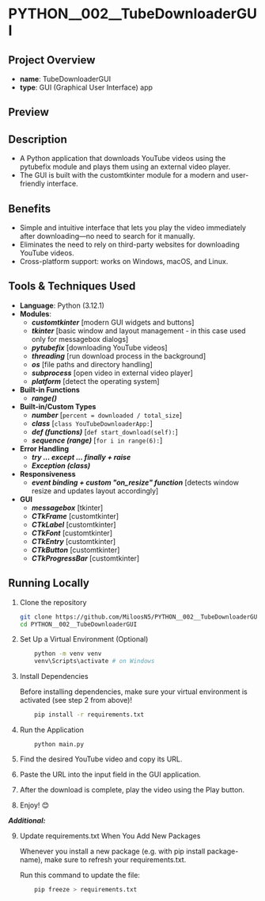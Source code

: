 # PYTHON__002__TubeDownloaderGUI

## Project Overview 
- **name**: TubeDownloaderGUI
- **type**: GUI (Graphical User Interface) app

## Preview



## Description 
- A Python application that downloads YouTube videos using the pytubefix module and plays them using an external video player.
- The GUI is built with the customtkinter module for a modern and user-friendly interface.

## Benefits
- Simple and intuitive interface that lets you play the video immediately after downloading—no need to search for it manually.
- Eliminates the need to rely on third-party websites for downloading YouTube videos.
- Cross-platform support: works on Windows, macOS, and Linux.

## Tools & Techniques Used
- **Language**: Python (3.12.1)
- **Modules**:
    - ***customtkinter*** [modern GUI widgets and buttons]
    - ***tkinter*** [basic window and layout management - in this case used only for messagebox dialogs]
    - ***pytubefix*** [downloading YouTube videos]
    - ***threading*** [run download process in the background]
    - ***os*** [file paths and directory handling]
    - ***subprocess*** [open video in external video player]
    - ***platform*** [detect the operating system]
- **Built-in Functions**
    - ***range()*** 
- **Built-in/Custom Types**
    - ***number*** [```percent = downloaded / total_size```]
    - ***class*** [```class YouTubeDownloaderApp:```]
    - ***def (functions)*** [```def start_download(self):```]
    - ***sequence (range)*** [```for i in range(6):```]
- **Error Handling**
    - ***try ... except ... finally + raise***
    - ***Exception (class)***
- **Responsiveness**
    - ***<Configure> event binding + custom "on_resize" function*** [detects window resize and updates layout accordingly]
- **GUI**
    - ***messagebox*** [tkinter]
    - ***CTkFrame*** [customtkinter]
    - ***CTkLabel*** [customtkinter]
    - ***CTkFont*** [customtkinter]
    - ***CTkEntry*** [customtkinter]
    - ***CTkButton*** [customtkinter]
    - ***CTkProgressBar*** [customtkinter]
  
## Running Locally
1. Clone the repository

   ```bash
   git clone https://github.com/MiloosN5/PYTHON__002__TubeDownloaderGUI.git
   cd PYTHON__002__TubeDownloaderGUI
   
2. Set Up a Virtual Environment (Optional)
    ```bash
        python -m venv venv
        venv\Scripts\activate # on Windows
    ```
3. Install Dependencies

   Before installing dependencies, make sure your virtual environment is activated (see step 2 from above)!
    ```bash
        pip install -r requirements.txt
    ```
4. Run the Application
    ```
        python main.py
    ```
5. Find the desired YouTube video and copy its URL.
6. Paste the URL into the input field in the GUI application.
7. After the download is complete, play the video using the Play button.
8. Enjoy! 😊

***Additional:***

9. Update requirements.txt When You Add New Packages

    Whenever you install a new package (e.g. with pip install package-name), make sure to refresh your requirements.txt.

    Run this command to update the file:
    ```bash
        pip freeze > requirements.txt
    ```
